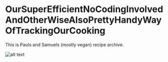 # OurSuperEfficientNoCodingInvolvedAndOtherWiseAlsoPrettyHandyWayOfTrackingOurCooking
This is Pauls and Samuels (mostly vegan) recipe archive.

![alt text](https://external-content.duckduckgo.com/iu/?u=http%3A%2F%2Fwww.marquettemagazine.com%2Fwp-content%2Fuploads%2F2015%2F02%2Fbad-chef-cooking-disaster-photo.jpg&f=1&nofb=1)
